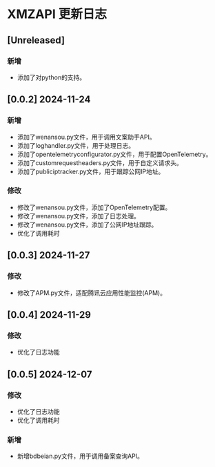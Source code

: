# XMZAPI 更新日志

## [Unreleased]
### 新增
- 添加了对python的支持。


## [0.0.2] 2024-11-24
### 新增
- 添加了wenansou.py文件，用于调用文案助手API。
- 添加了loghandler.py文件，用于处理日志。
- 添加了opentelemetryconfigurator.py文件，用于配置OpenTelemetry。
- 添加了customrequestheaders.py文件，用于自定义请求头。
- 添加了publiciptracker.py文件，用于跟踪公网IP地址。

### 修改
- 修改了wenansou.py文件，添加了OpenTelemetry配置。
- 修改了wenansou.py文件，添加了日志处理。
- 修改了wenansou.py文件，添加了公网IP地址跟踪。
- 优化了调用耗时

## [0.0.3] 2024-11-27
### 修改
- 修改了APM.py文件，适配腾讯云应用性能监控(APM)。

## [0.0.4] 2024-11-29
### 修改
- 优化了日志功能

## [0.0.5] 2024-12-07
### 修改
- 优化了日志功能
- 优化了调用耗时

### 新增
- 新增bdbeian.py文件，用于调用备案查询API。
